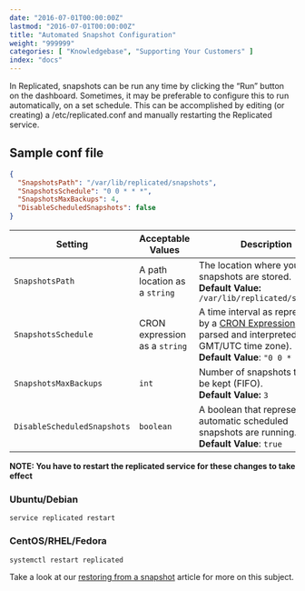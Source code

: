 ```yaml
---
date: "2016-07-01T00:00:00Z"
lastmod: "2016-07-01T00:00:00Z"
title: "Automated Snapshot Configuration"
weight: "999999"
categories: [ "Knowledgebase", "Supporting Your Customers" ]
index: "docs"
---
```


In Replicated, snapshots can be run any time by clicking the “Run” button on the dashboard.
Sometimes, it may be preferable to configure this to run automatically, on a set schedule.
This can be accomplished by editing (or creating) a /etc/replicated.conf and manually restarting
the Replicated service.

## Sample conf file

```json
{
  "SnapshotsPath": "/var/lib/replicated/snapshots",
  "SnapshotsSchedule": "0 0 * * *",
  "SnapshotsMaxBackups": 4,
  "DisableScheduledSnapshots": false
}
```

| Setting | Acceptable Values | Description |
|---------|-------------------|-------------|
| `SnapshotsPath` | A path location as a `string` | The location where your snapshots are stored. <br />**Default Value:** `/var/lib/replicated/snapshots` |
| `SnapshotsSchedule` | CRON expression as a `string` | A time interval as represented by a [CRON Expression](https://en.wikipedia.org/wiki/Cron#CRON_expression). (This is parsed and interpreted in GMT/UTC time zone). <br />**Default Value**: `"0 0 * * *"` |
| `SnapshotsMaxBackups` | `int` | Number of snapshots that will be kept (FIFO). <br />**Default Value:** `3` |
| `DisableScheduledSnapshots` | `boolean` | A boolean that represents if automatic scheduled snapshots are running. <br />**Default Value**: `true` |

**NOTE: You have to restart the replicated service for these changes to take effect**

### Ubuntu/Debian
```shell
service replicated restart
```

### CentOS/RHEL/Fedora
```shell
systemctl restart replicated
```

Take a look at our [restoring from a snapshot](/docs/kb/supporting-your-customers/restoring-from-a-snapshot/) article 
for more on this subject.
